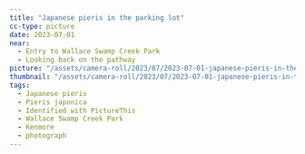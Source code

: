 ```yaml
---
title: "Japanese pieris in the parking lot"
cc-type: picture
date: 2023-07-01
near:
  - Entry to Wallace Swamp Creek Park
  - Looking back on the pathway
picture: "/assets/camera-roll/2023/07/2023-07-01-japanese-pieris-in-the-parking-lot/20230702_014703317_iOS.jpg"
thumbnail: "/assets/camera-roll/2023/07/2023-07-01-japanese-pieris-in-the-parking-lot/20230702_014703317_iOS-thumbnail.jpg"
tags:
  - Japanese pieris
  - Pieris japonica
  - Identified with PictureThis
  - Wallace Swamp Creek Park
  - Kenmore
  - photograph
---
```

